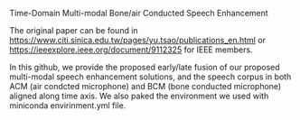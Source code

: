 Time-Domain Multi-modal Bone/air Conducted Speech Enhancement

The original paper can be found in https://www.citi.sinica.edu.tw/pages/yu.tsao/publications_en.html or https://ieeexplore.ieee.org/document/9112325 for IEEE members.

In this github, we provide the proposed early/late fusion of our proposed multi-modal speech enhancement solutions, and the speech corpus in both ACM (air condcted microphone) and BCM (bone conducted microphone) aligned along time axis. We also paked the environment we used with miniconda envirinment.yml file. 
